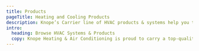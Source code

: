 ```yaml
---
title: Products
pageTitle: Heating and Cooling Products
description: Knope’s Carrier line of HVAC products & systems help you transform your home into the healthy, comfortable, efficient, and controlled home of your dreams—a Carrier Home.
intro:
  heading: Browse HVAC Systems & Products
  copy: Knope Heating & Air Conditioning is proud to carry a top-quality line of Carrier products, ranging from Air Conditioners and Furnaces to Hybrid Heating systems and even Humidifiers and Controls. Browse our selection of products below or call us for more information.
---
```

